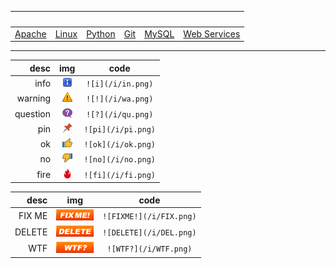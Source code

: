
&nbsp; | &nbsp; | &nbsp; | &nbsp; | &nbsp; | &nbsp;
------ | ----- | ----- | ----- | ----- | ----- 
[Apache](apache) | [Linux](linux) | [Python](python) | [Git](git) | [MySQL](mysql) | [Web Services](web-services)

  
----
  

desc    |  img  | code 
 ---:    | :---: | :---:
info     | ![i](/i/in.png) | `![i](/i/in.png)`
warning  | ![!](/i/wa.png) | `![!](/i/wa.png)`
question | ![?](/i/qu.png) | `![?](/i/qu.png)`
pin      | ![pi](/i/pi.png) | `![pi](/i/pi.png)`
ok       | ![ok](/i/ok.png) | `![ok](/i/ok.png)`
no       | ![no](/i/no.png) | `![no](/i/no.png)`
fire     | ![fi](/i/fi.png) | `![fi](/i/fi.png)`


 desc    |  img  | code 
 ---:    | :---: | :---:
FIX ME   | ![!](/i/FIX.png) | `![FIXME!](/i/FIX.png)`
DELETE   | ![i](/i/DEL.png) | `![DELETE](/i/DEL.png)`
WTF      | ![?](/i/WTF.png) | `![WTF?](/i/WTF.png)`
